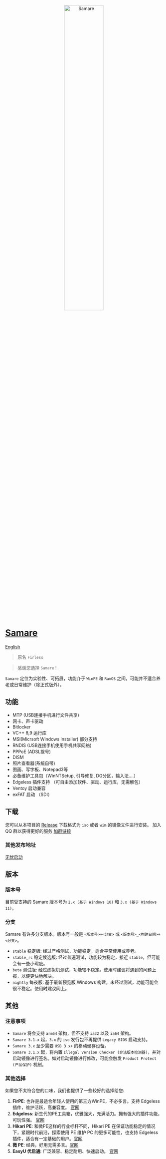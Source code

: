 <div align="center">
  <img src="Logo - Light – 1.png" alt="Samare" width="50%" />
</div>

# [Samare](https://firless.cc/)
[English](./README-en.md)

> 原名 `Firless`

> 感谢您选择 `Samare` !

`Samare` 定位为实验性、可拓展，功能介于 `WinPE` 和 `RamOS` 之间，可能并不适合养老或日常维护（除正式版外）。

## 功能
- MTP (USB连接手机进行文件共享)
- 网卡、声卡驱动
- Bitlocker
- VC++ 8,9 运行库
- MSI(Micrsoft Windows Installer) 部分支持
- RNDIS (USB连接手机使用手机共享网络)
- PPPoE (ADSL拨号)
- DISM
- 照片查看器(系统自带)
- 图画、写字板、Notepad3等
- 必备维护工具包（WinNTSetup, 引导修复, DG分区，输入法....）
- Edgeless 插件支持 （可自由添加软件、驱动、运行库，无需解包）
- Ventoy 启动兼容
- exFAT 启动 （SDI）

## 下载
您可以从本项目的 [Release](https://github.com/EdgelessPE/Samare/releases) 下载格式为 `iso` 或者 `wim` 的镜像文件进行安装。
加入 QQ 群以获得更好的服务 [加群链接](https://jq.qq.com/?wv=1027&k=ImgfMTSV)

### 其他发布地址
[无忧启动](http://bbs.wuyou.net/forum.php?mod=viewthread&tid=426094)

## 版本

### 版本号
目前受支持的 Samare 版本号为 `2.x (基于 Windows 10)` 和 `3.x (基于 Windows 11)`。

### 分支
Samare 有许多分支版本。版本号一般是 `<版本号>+<分支>` 或 `<版本号>_<构建日期>+<分支>`。

- `stable` 稳定版: 经过严格测试，功能稳定，适合平常使用或养老。
- `stable_rc` 稳定候选版: 经过普遍测试，功能较为稳定，接近 `stable`，但可能会有一些小瑕疵。
- `beta` 测试版: 经过虚拟机测试，功能较不稳定。使用时建议将遇到的问题上报，以便更快地解决。
- `nightly` 每夜版: 基于最新预览版 Windows 构建，未经过测试，功能可能会很不稳定。使用时建议同上。

## 其他
### 注意事项
- `Samare` 将会支持 `arm64` 架构，但不支持 `ia32` 以及 `ia64` 架构。
- `Samare 3.1.x` 起，`3.x` 的 `iso` 发行包不再提供 `Legacy BIOS` 启动支持。
- `Samare 3.x` 至少需要 `USB 3.x+` 的移动储存设备。
- `Samare 3.1.x` 起，将内置 `Illegal Version Checker (非法版本检测器)`，并对启动镜像进行签名。如对启动镜像进行修改，可能会触发 `Product Protect (产品保护)` 机制。

### 其他选择
如果您不太符合您的口味，我们也提供了一些较好的选择给您: 
1. **FirPE**: 也许是最适合年轻人使用的第三方WinPE，不必多言。支持 Edgeless 插件，维护活跃，高兼容度。 [官网](https://firpe.cn/) 
2. **Edgeless**: 新生代的PE工具箱，优雅强大，充满活力。拥有强大的插件功能，可玩性强。 [官网](https://home.edgeless.top/) 
3. **Hikari PE**: 和微PE这样的行业标杆不同，Hikari PE 在保证功能稳定的情况下，紧跟时代前沿，探索使用 PE 维护 PC 的更多可能性，也支持 Edgeless 插件，适合有一定基础的用户。[官网](https://hikaripe-sc.hikaricalyx.com/) 
4. **微 PE**: 经典，好用无需多言。[官网](http://www.wepe.com.cn/) 
5. **EasyU 优启通**: 广泛兼容、稳定耐用、快速启动。 [官网](https://www.itsk.com/thread-417902-1-1.html)
